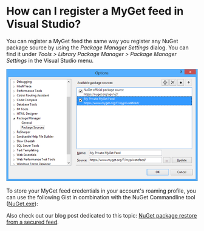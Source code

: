 ﻿# How can I register a MyGet feed in Visual Studio?

You can register a MyGet feed the same way you register any NuGet package source by using the _Package Manager Settings_ dialog.
You can find it under _Tools > Library Package Manager > Package Manager Settings_ in the Visual Studio menu.

![Register MyGet Feed](Images/faq_register_myget_feed.png)

To store your MyGet feed credentials in your account's roaming profile, you can use the following Gist in combination with the NuGet Commandline tool (<a href="https://nuget.org/nuget.exe" title="Click here to download the NuGet commandline tool">NuGet.exe</a>):

<script src="https://gist.github.com/3205826.js"> </script>

Also check out our blog post dedicated to this topic: <a href="http://blog.myget.org/post/2012/12/12/NuGet-package-restore-from-a-secured-feed.aspx" target="_blank">NuGet package restore from a secured feed</a>.